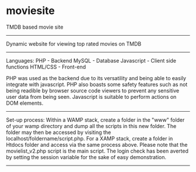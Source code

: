# moviesite
TMDB based movie site

*****************************************
Dynamic website for viewing top rated movies on TMDB
*****************************************
Languages:
PHP - Backend
MySQL - Database
Javascript - Client side functions
HTML/CSS - Front-end

PHP was used as the backend due to its versatility and being able to easily integrate  with javascript. PHP also boasts some safety features such as not being readible by browser source code viewers to prevent any sensitive user data from being seen.
Javascript is suitable to perform actions on DOM elements.

***************************************
Set-up process:
Within a WAMP stack, create a folder in the "www" folder of your wamp directory and dump all the scripts in this new folder. The folder may then be accessed by visiting the localhost/foldername/script.php. 
For a XAMP stack, create a folder in Htdocs folder and access via the same process above.
Please note that the movielist_v2.php script is the main script. The login check has been averted by setting the session variable for the sake of easy demonstration.

***************************************
